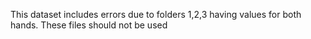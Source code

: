 This dataset includes errors due to folders 1,2,3 having values for both hands. 
These files should not be used
